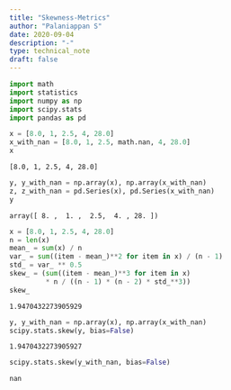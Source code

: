 ```yaml
---
title: "Skewness-Metrics"
author: "Palaniappan S"
date: 2020-09-04
description: "-"
type: technical_note
draft: false
---
```


```python
import math
import statistics
import numpy as np
import scipy.stats
import pandas as pd
```


```python
x = [8.0, 1, 2.5, 4, 28.0]
x_with_nan = [8.0, 1, 2.5, math.nan, 4, 28.0]
x
```




    [8.0, 1, 2.5, 4, 28.0]




```python
y, y_with_nan = np.array(x), np.array(x_with_nan)
z, z_with_nan = pd.Series(x), pd.Series(x_with_nan)
y
```




    array([ 8. ,  1. ,  2.5,  4. , 28. ])




```python
x = [8.0, 1, 2.5, 4, 28.0]
n = len(x)
mean_ = sum(x) / n
var_ = sum((item - mean_)**2 for item in x) / (n - 1)
std_ = var_ ** 0.5
skew_ = (sum((item - mean_)**3 for item in x)
         * n / ((n - 1) * (n - 2) * std_**3))
skew_
```




    1.9470432273905929




```python
y, y_with_nan = np.array(x), np.array(x_with_nan)
scipy.stats.skew(y, bias=False)
```




    1.9470432273905927




```python
scipy.stats.skew(y_with_nan, bias=False)
```




    nan


